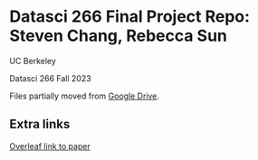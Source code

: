 # Datasci 266 Final Project Repo: Steven Chang, Rebecca Sun
UC Berkeley

Datasci 266 Fall 2023

Files partially moved from [Google Drive](https://drive.google.com/drive/folders/1ZzQksRs0kRmPralQNm1MNmjdVXnpPvgs?usp=drive_link).




## Extra links

[Overleaf link to paper](https://www.overleaf.com/read/kyrtnfkfgvxf#0e3139)
